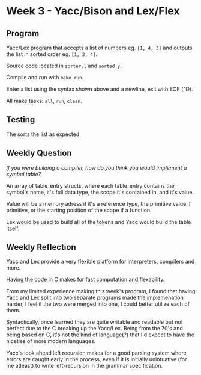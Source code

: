 # Week 3 - Yacc/Bison and Lex/Flex

## Program

Yacc/Lex program that accepts a list of numbers eg. `[1, 4, 3]` and outputs
the list in sorted order eg. `[1, 3, 4]`.

Source code located in `sorter.l` and `sorted.y`.

Compile and run with `make run`.

Enter a list using the syntax shown above and a newline, exit with EOF (^D).

All make tasks: `all`, `run`, `clean`.

## Testing

The sorts the list as expected.

## Weekly Question

*If you were building a compiler, how do you think you would implement
a symbol table?*

An array of table_entry structs, where each table_entry contains the symbol's
name, it's full data type, the scope it's contained in, and it's value.

Value will be a memory adress if it's a reference type, the primitive value
if primitive, or the starting position of the scope if a function.

Lex would be used to build all of the tokens and Yacc would build the table itself.

## Weekly Reflection

Yacc and Lex provide a very flexible platform for interpreters, compilers and more.

Having the code in C makes for fast computation and flexability.

From my limited experience making this week's program, I found that having Yacc and
Lex split into two separate programs made the implemenation harder, I feel if the
two were merged into one, I could better utilize each of them.

Syntactically, once learned they are quite writable and readable but not perfect
due to the C breaking up the Yacc/Lex. Being from the 70's and being based on C,
it's not the kind of language(?) that I'd expect to have the niceties of more
modern languages.

Yacc's look ahead left recursion makes for a good parsing system where errors
are caught early in the process, even if it is initially unintuative (for me 
atleast) to write left-recursion in the grammar specification.
